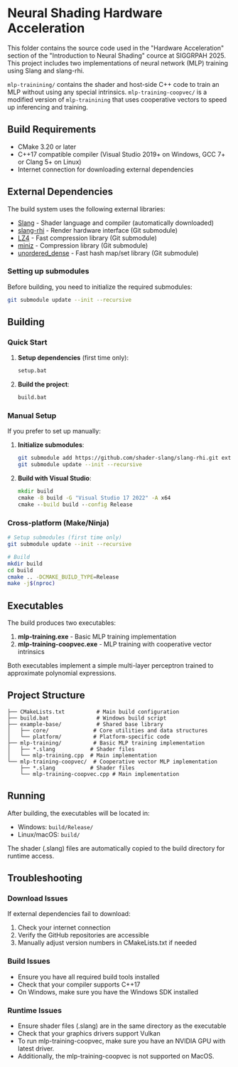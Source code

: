 # Neural Shading Hardware Acceleration

This folder contains the source code used in the "Hardware Acceleration" section of the "Introduction to Neural Shading" cource at
SIGGRPAH 2025. This project includes two implementations of neural network (MLP) training using Slang and slang-rhi.

`mlp-trainining/` contains the shader and host-side C++ code to train an MLP without using any special intrinsics.
`mlp-training-coopvec/` is a modified version of `mlp-trainining` that uses cooperative vectors to speed up inferencing and training.

## Build Requirements

- CMake 3.20 or later
- C++17 compatible compiler (Visual Studio 2019+ on Windows, GCC 7+ or Clang 5+ on Linux)
- Internet connection for downloading external dependencies

## External Dependencies

The build system uses the following external libraries:
- [Slang](https://github.com/shader-slang/slang) - Shader language and compiler (automatically downloaded)
- [slang-rhi](https://github.com/shader-slang/slang-rhi) - Render hardware interface (Git submodule)
- [LZ4](https://github.com/lz4/lz4) - Fast compression library (Git submodule)
- [miniz](https://github.com/richgel999/miniz) - Compression library (Git submodule)
- [unordered_dense](https://github.com/martinus/unordered_dense) - Fast hash map/set library (Git submodule)

### Setting up submodules

Before building, you need to initialize the required submodules:

```bash
git submodule update --init --recursive
```

## Building

### Quick Start

1. **Setup dependencies** (first time only):
   ```cmd
   setup.bat
   ```

2. **Build the project**:
   ```cmd
   build.bat
   ```

### Manual Setup

If you prefer to set up manually:

1. **Initialize submodules**:
   ```bash
   git submodule add https://github.com/shader-slang/slang-rhi.git external/slang-rhi
   git submodule update --init --recursive
   ```

2. **Build with Visual Studio**:
   ```cmd
   mkdir build
   cmake -B build -G "Visual Studio 17 2022" -A x64
   cmake --build build --config Release
   ```

### Cross-platform (Make/Ninja)

```bash
# Setup submodules (first time only)
git submodule update --init --recursive

# Build
mkdir build
cd build
cmake .. -DCMAKE_BUILD_TYPE=Release
make -j$(nproc)
```

## Executables

The build produces two executables:

1. **mlp-training.exe** - Basic MLP training implementation
2. **mlp-training-coopvec.exe** - MLP training with cooperative vector intrinsics

Both executables implement a simple multi-layer perceptron trained to approximate polynomial expressions.

## Project Structure

```
├── CMakeLists.txt          # Main build configuration
├── build.bat               # Windows build script
├── example-base/           # Shared base library
│   ├── core/              # Core utilities and data structures
│   └── platform/          # Platform-specific code
├── mlp-training/          # Basic MLP training implementation
│   ├── *.slang           # Shader files
│   └── mlp-training.cpp  # Main implementation
└── mlp-training-coopvec/  # Cooperative vector MLP implementation
    ├── *.slang           # Shader files
    └── mlp-training-coopvec.cpp # Main implementation
```

## Running

After building, the executables will be located in:
- Windows: `build/Release/`
- Linux/macOS: `build/`

The shader (.slang) files are automatically copied to the build directory for runtime access.

## Troubleshooting

### Download Issues
If external dependencies fail to download:
1. Check your internet connection
2. Verify the GitHub repositories are accessible
3. Manually adjust version numbers in CMakeLists.txt if needed

### Build Issues
- Ensure you have all required build tools installed
- Check that your compiler supports C++17
- On Windows, make sure you have the Windows SDK installed

### Runtime Issues
- Ensure shader files (.slang) are in the same directory as the executable
- Check that your graphics drivers support Vulkan
- To run mlp-training-coopvec, make sure you have an NVIDIA GPU with latest driver.
- Additionally, the mlp-training-coopvec is not supported on MacOS.
